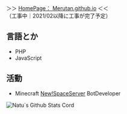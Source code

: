 ＞＞ [HomePage： Merutan.github.io](https://merutan.github.io/)  ＜＜  
（工事中｜2021/02以降に工事が完了予定）  

## 言語とか
 - PHP
 - JavaScript

## 活動
 - Minecraft [New!SpaceServer](https://yurisi.space) BotDeveloper

![Natu`s Github Stats Cord](https://github-readme-stats.vercel.app/api?username=Merutan&show_icons=true&count_private=true&theme=midnight-purple)
